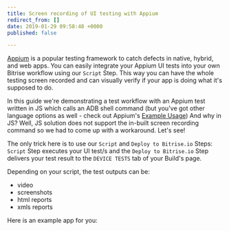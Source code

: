 ```yaml
---
title: Screen recording of UI testing with Appium
redirect_from: []
date: 2019-01-29 09:58:48 +0000
published: false

---
```

[Appium](http://appium.io/) is a popular testing framework to catch defects in native, hybrid, and web apps. You can easily integrate your Appium UI tests into your own Bitrise workflow using our `Script` Step. This way you can have the whole testing screen recorded and can visually verify if your app is doing what it's supposed to do.

In this guide we're demonstrating a test workflow with an Appium test written in JS which calls an ADB shell command (but you've got other language options as well -  check out Appium's [Example Usage](http://appium.io/docs/en/commands/device/recording-screen/start-recording-screen/)) And why in JS? Well, JS solution does not support the in-built screen recording command so we had to come up with a workaround. Let's see!

The only trick here is to use our `Script` and `Deploy to Bitrise.io` Steps: `Script` Step executes your UI test/s and the `Deploy to Bitrise.io` Step delivers your test result to the `DEVICE TESTS` tab of your Build's page.

Depending on your script, the test outputs can be:

* video
* screenshots
* html reports
* xmls reports

Here is an example app for you: